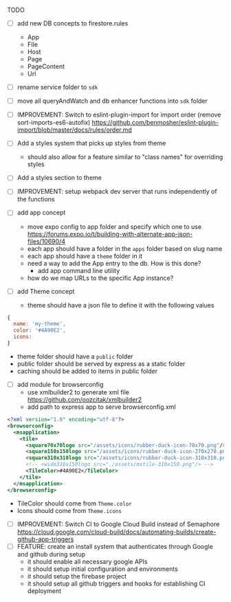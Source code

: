 TODO

- [ ] add new DB concepts to firestore.rules
  - App
  - File
  - Host
  - Page
  - PageContent
  - Url
- [ ] rename service folder to `sdk`
- [ ] move all queryAndWatch and db enhancer functions into `sdk` folder

- [ ] IMPROVEMENT: Switch to eslint-plugin-import for import order (remove sort-imports-es6-autofix)
https://github.com/benmosher/eslint-plugin-import/blob/master/docs/rules/order.md

- [ ] Add a styles system that picks up styles from theme
  - should also allow for a feature similar to "class names" for overriding styles
- [ ] Add a styles section to theme


- [ ] IMPROVEMENT: setup webpack dev server that runs independently of the functions

- [ ] add app concept  
  - move expo config to app folder and specify which one to use
  https://forums.expo.io/t/building-with-alternate-app-json-files/10690/4
  - each app should have a folder in the `apps` folder based on slug name
  - each app should have a `theme` folder in it
  - need a way to add the App entry to the db. How is this done?
    - add app command line utility
  - how do we map URLs to the specific App instance?

- [ ] add Theme concept
  - theme should have a json file to define it with the following values
```js
{
  name: 'my-theme',
  color: '#4A90E2',
  icons:
}
```
  - theme folder should have a `public` folder
  - public folder should be served by express as a static folder
  - caching should be added to items in public folder




- [ ] add module for browserconfig 
  - use xmlbuilder2 to generate xml file https://github.com/oozcitak/xmlbuilder2
  - add path to express app to serve browserconfig.xml
```xml
<?xml version="1.0" encoding="utf-8"?>
<browserconfig>
  <msapplication>
    <tile>
      <square70x70logo src="/assets/icons/rubber-duck-icon-70x70.png"/>
      <square150x150logo src="/assets/icons/rubber-duck-icon-270x270.png"/>
      <square310x310logo src="/assets/icons/rubber-duck-icon-310x310.png"/>
      <!-- <wide310x150logo src="./assets/mstile-310x150.png"/> -->
      <TileColor>#4A90E2</TileColor>
    </tile>
  </msapplication>
</browserconfig>
```
  - TileColor should come from `Theme.color`
  - Icons should come from `Theme.icons`


- [ ] IMPROVEMENT: Switch CI to Google Cloud Build instead of Semaphore
  https://cloud.google.com/cloud-build/docs/automating-builds/create-github-app-triggers
- [ ] FEATURE: create an install system that authenticates through Google and
  github during setup 
  - it should enable all necessary google APIs
  - it should setup initial configuration and environments
  - it should setup the firebase project
  - it should setup all github triggers and hooks for establishing CI deployment
  